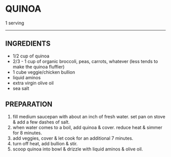# QUINOA

1 serving

***

## INGREDIENTS

- 1/2 cup of quinoa
- 2/3 - 1 cup of organic broccoli, peas, carrots, whatever (less tends to make the quinoa fluffier)
- 1 cube veggie/chicken bullion
- liquid aminos
- extra virgin olive oil
- sea salt

## PREPARATION

1. fill medium saucepan with about an inch of fresh water. set pan on stove & add a few dashes of salt.
2. when water comes to a boil, add quinoa & cover. reduce heat & simmer for 8 minutes.
3. add veggies, cover & let cook for an additional 7 minutes.
4. turn off heat, add bullion & stir.
5. scoop quinoa into bowl & drizzle with liquid aminos & olive oil.
